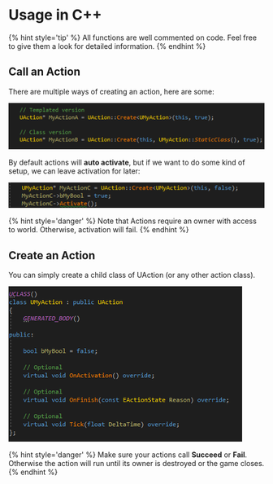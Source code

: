 # Usage in C++

{% hint style='tip' %} All functions are well commented on code. Feel free to give them a look for detailed information. {% endhint %}

## Call an Action

There are multiple ways of creating an action, here are some:

![Create Action](img/create_action.png)

By default actions will **auto activate**, but if we want to do some kind of setup, we can leave activation for later:

![Custom Activation](img/custom_activation.png)

{% hint style='danger' %} Note that Actions require an owner with access to world. Otherwise, activation will fail. {% endhint %}

## Create  an Action

You can simply create a child class of UAction (or any other action class).

![Action Class](img/action_class.png)

{% hint style='danger' %} Make sure your actions call **Succeed** or **Fail**. Otherwise the action will run until its owner is destroyed or the game closes. {% endhint %}